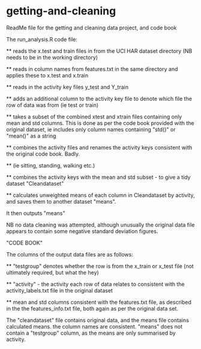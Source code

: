 getting-and-cleaning
====================

ReadMe file for the getting and cleaning data project, and code book

The run_analysis.R code file:

** reads the x.test and train files in from the UCI HAR dataset directory (NB needs to be in the working directory)

** reads in column names from features.txt in the same directory and applies these to x.test and x.train

** reads in the activity key files y_test and Y_train

** adds an additional column to the activity key file to denote which file the row of data was from (ie test or train)

** takes a subset of the combined xtest and xtrain files containing only mean and std columns.  This is done as per the code
book provided with the original dataset, ie includes only column names containing "std()" or "mean()" as a string

** combines the activity files and renames the activity keys consistent with the original code book.  Badly.

** (ie sitting, standing, walking etc.)

** combines the activity keys with the mean and std subset - to give a tidy dataset "Cleandataset"

** calculates unweighted means of each column in Cleandataset by activity, and saves them to another dataset "means".

It then outputs "means"

NB no data cleaning was attempted, although unusually the original data file appears to contain some negative standard 
deviation figures.

"CODE BOOK"

The columns of the output data files are as follows:

** "testgroup" denotes whether the row is from the x_train or x_test file (not ultimately required, but what the hey)

** "activity" - the activity each row of data relates to consistent with the activity_labels.txt file in the original dataset

** mean and std columns consistent with the features.txt file, as described in the the features_info.txt file, both again as per the original data set.

The "cleandataset" file contains original data, and the means file contains calculated means.  the column names are consistent. "means" does not contain a "testgroup" column, as the means are only summarised by activity.

